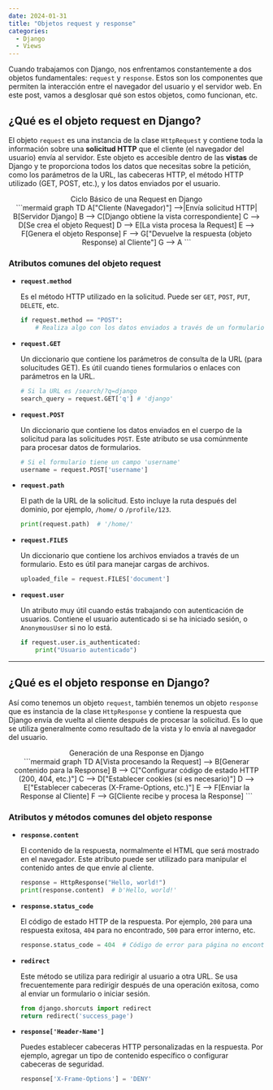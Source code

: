 ```yaml
---
date: 2024-01-31
title: "Objetos request y response"
categories:
  - Django
  - Views
---
```


Cuando trabajamos con Django, nos enfrentamos constantemente a dos objetos fundamentales: `request` y `response`. Estos son los componentes que permiten la interacción entre el navegador del usuario y el servidor web. En este post, vamos a desglosar qué son estos objetos, como funcionan, etc.

<!-- more -->



## **¿Qué es el objeto request en Django?**

El objeto `request` es una instancia de la clase `HttpRequest` y contiene toda la información sobre una **solicitud HTTP** que el cliente (el navegador del usuario) envía al servidor. Este objeto es accesible dentro de las **vistas** de Django y te proporciona todos los datos que necesitas sobre la petición, como los parámetros de la URL, las cabeceras HTTP, el método HTTP utilizado (GET, POST, etc.), y los datos enviados por el usuario.

<div style="text-align:center" class="mermaid-container">
<div class="mermaid-title">Ciclo Básico de una Request en Django</div>
```mermaid
graph TD
    A["Cliente (Navegador)"] -->|Envía solicitud HTTP| B[Servidor Django]
    B --> C[Django obtiene la vista correspondiente]
    C --> D[Se crea el objeto Request]
    D --> E[La vista procesa la Request]
    E --> F[Genera el objeto Response]
    F --> G["Devuelve la respuesta (objeto Response) al Cliente"]
    G --> A
```
</div>


### **Atributos comunes del objeto request**

- **`request.method`**

    Es el método HTTP utilizado en la solicitud. Puede ser `GET`, `POST`, `PUT`, `DELETE`, etc.  
    ```py title="Ejemplo"
    if request.method == "POST":
        # Realiza algo con los datos enviados a través de un formulario
    ```

- **`request.GET`**

    Un diccionario que contiene los parámetros de consulta de la URL (para solucitudes GET). Es útil cuando tienes formularios o enlaces con parámetros en la URL. 
    ```py title="Ejemplo"
    # Si la URL es /search/?q=django
    search_query = request.GET['q'] # 'django'
    ```

- **`request.POST`**

    Un diccionario que contiene los datos enviados en el cuerpo de la solicitud para las solicitudes `POST`. Este atributo se usa comúnmente para procesar datos de formularios. 
    ```py title="Ejemplo"
    # Si el formulario tiene un campo 'username'
    username = request.POST['username']
    ```

- **`request.path`**

    El path de la URL de la solicitud. Esto incluye la ruta después del dominio, por ejemplo, `/home/` o `/profile/123`.
    ```py title="Ejemplo"
    print(request.path)  # '/home/'
    ```

- **`request.FILES`**

    Un diccionario que contiene los archivos enviados a través de un formulario. Esto es útil para manejar cargas de archivos.
    ```py title="Ejemplo"
    uploaded_file = request.FILES['document']
    ```

- **`request.user`**

    Un atributo muy útil cuando estás trabajando con autenticación de usuarios. Contiene el usuario autenticado si se ha iniciado sesión, o `AnonymousUser` si no lo está.
    ```py title="Ejemplo"
    if request.user.is_authenticated:
        print("Usuario autenticado")
    ```


---

## **¿Qué es el objeto response en Django?**

Así como tenemos un objeto `request`, también tenemos un objeto `response` que es instancia de la clase `HttpResponse` y contiene la respuesta que Django envía de vuelta al cliente después de procesar la solicitud. Es lo que se utiliza generalmente como resultado de la vista y lo envía al navegador del usuario.

<div style="text-align:center" class="mermaid-container">
<div class="mermaid-title">Generación de una Response en Django</div>
```mermaid
graph TD
    A[Vista procesando la Request] --> B[Generar contenido para la Response]
    B --> C["Configurar código de estado HTTP (200, 404, etc.)"]
    C --> D["Establecer cookies (si es necesario)"]
    D --> E["Establecer cabeceras (X-Frame-Options, etc.)"]
    E --> F[Enviar la Response al Cliente]
    F --> G[Cliente recibe y procesa la Response]
```
</div>

### **Atributos y métodos comunes del objeto response**

- **`response.content`**

    El contenido de la respuesta, normalmente el HTML que será mostrado en el navegador. Este atributo puede ser utilizado para manipular el contenido antes de que envíe al cliente.  
    ```py title="Ejemplo"
    response = HttpResponse("Hello, world!")
    print(response.content)  # b'Hello, world!'
    ```

- **`response.status_code`**

    El código de estado HTTP de la respuesta. Por ejemplo, `200` para una respuesta exitosa, `404` para no encontrado, `500` para error interno, etc.  
    ```py title="Ejemplo"
    response.status_code = 404  # Código de error para página no encontrada
    ```

- **`redirect`**

    Este método se utiliza para redirigir al usuario a otra URL. Se usa frecuentemente para redirigir después de una operación exitosa, como al enviar un formulario o iniciar sesión.  
    ```py title="Ejemplo"
    from django.shorcuts import redirect
    return redirect('success_page')
    ```

- **`response['Header-Name']`**

    Puedes establecer cabeceras HTTP personalizadas en la respuesta. Por ejemplo, agregar un tipo de contenido específico o configurar cabeceras de seguridad.  
    ```py title="Ejemplo"
    response['X-Frame-Options'] = 'DENY'
    ```
